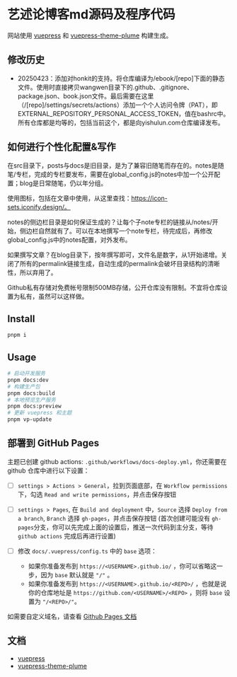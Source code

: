 # 艺述论博客md源码及程序代码

网站使用 [vuepress](https://vuepress.vuejs.org/) 和 [vuepress-theme-plume](https://github.com/pengzhanbo/vuepress-theme-plume) 构建生成。

## 修改历史

- 20250423：添加对honkit的支持。将仓库编译为/ebook/[repo]下面的静态文件。使用时直接拷贝wangwen目录下的.github、.gitignore、package.json、book.json文件。最后需要在这里（/[repo]/settings/secrets/actions）添加一个个人访问令牌（PAT），即EXTERNAL_REPOSITORY_PERSONAL_ACCESS_TOKEN，值在bashrc中。所有仓库都是均等的，包括当前这个，都是向yishulun.com仓库编译发布。

## 如何进行个性化配置&写作

在src目录下，posts与docs是旧目录，是为了兼容旧随笔而存在的。notes是随笔/专栏，完成的专栏要发布，需要在global_config.js的notes中加一个公开配置；blog是日常随笔，仍以年分组。

使用图标，包括在文章中使用，从这里查找：https://icon-sets.iconify.design/。

notes的侧边栏目录是如何保证生成的？让每个子note专栏的链接从/notes/开始，侧边栏自然就有了。可以在本地撰写一个note专栏，待完成后，再修改global_config.js中的notes配置，对外发布。

如果撰写文章？在blog目录下，按年撰写即可，文件名是数字，从1开始递增。关闭了所有的permalink链接生成，自动生成的permalink会破坏目录结构的清晰性，所以弃用了。

Github私有存储对免费帐号限制500MB存储，公开仓库没有限制。不宜将仓库设置为私有，虽然可以这样做。


## Install

```sh
pnpm i
```

## Usage

```sh
# 启动开发服务
pnpm docs:dev
# 构建生产包
pnpm docs:build
# 本地预览生产服务
pnpm docs:preview
# 更新 vuepress 和主题
pnpm vp-update
```

## 部署到 GitHub Pages

主题已创建 github actions: `.github/workflows/docs-deploy.yml`，你还需要在 github 仓库中进行以下设置：

- [ ] `settings > Actions > General`，拉到页面底部，在 `Workflow permissions` 下，勾选 `Read and write permissions`，并点击保存按钮

- [ ] `settings > Pages`, 在 `Build and deployment` 中，`Source` 选择 `Deploy from a branch`, `Branch` 选择 `gh-pages`，并点击保存按钮
  (首次创建可能没有 `gh-pages`分支，你可以先完成上面的设置后，推送一次代码到主分支，等待 `github actions` 完成后再进行设置)

- [ ] 修改 `docs/.vuepress/config.ts` 中的 `base` 选项：
  - 如果你准备发布到 `https://<USERNAME>.github.io/` ，你可以省略这一步，因为 `base` 默认就是 `"/"` 。
  - 如果你准备发布到 `https://<USERNAME>.github.io/<REPO>/` ，也就是说你的仓库地址是 `https://github.com/<USERNAME>/<REPO>` ，则将 `base` 设置为 `"/<REPO>/"`。

如需要自定义域名，请查看 [Github Pages 文档](https://docs.github.com/zh/pages/configuring-a-custom-domain-for-your-github-pages-site/about-custom-domains-and-github-pages)

## 文档

- [vuepress](https://vuepress.vuejs.org/)
- [vuepress-theme-plume](https://theme-plume.vuejs.press/)
